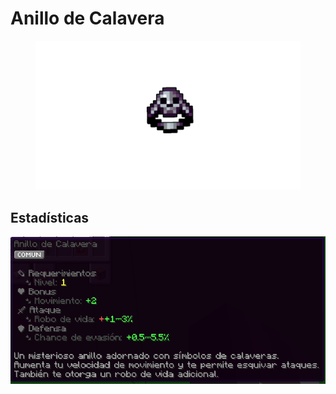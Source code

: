 # Anillo de Calavera

<figure><img src="../../../.gitbook/assets/Diseño sin título (6).png" alt=""><figcaption></figcaption></figure>

## Estadísticas

![](<../../../.gitbook/assets/image (1) (2).png>)

